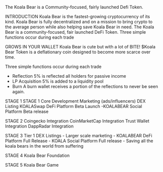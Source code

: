 The Koala Bear is a Community-focused, fairly launched Defi Token.

INTRODUCTION
Koala Bear is the fastest-growing
cryptocurrency of its kind. Koala Bear is fully decentralized and on
a mission to bring crypto to the average person while also helping save Koala Bear in need. The Koala Bear is a community-focused, fair launched DeFi Token. Three simple functions occur during each trade

GROWS IN YOUR WALLET
Koala Bear is cute but with a lot of BITE! $Koala Bear Token is a deflationary coin designed to become more scarce over time.

Three simple functions occur during each trade
* Reflection 5% is reflected all holders for passive income
* LP Acquisition 5% is added to a liquidity pool
* Burn A burn wallet receives a portion of the reflections to never be seen again.

STAGE 1
STAGE 1  Core Development Marketing (ads/influencers) DEX Listing KOALASwap DeFi Platform Beta Launch -KOALABEAR Social Platform Beta release

STAGE 2
Coingecko Integration  CoinMarketCap Integration  Trust Wallet Integration  DappRadar Integration 

STAGE 3
Tier 1 DEX Listings - Larger scale marketing - KOALABEAR DeFi Platform Full Release - KOALA Social Platform Full release - Saving all the koala bears in the world from suffering

STAGE 4
Koala Bear Foundation

STAGE 5
Koala Bear Game


